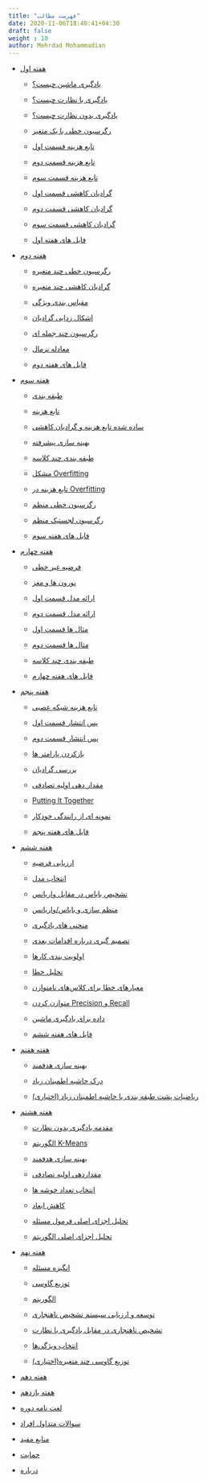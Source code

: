 ```yaml
---
title: "فهرست مطالب"
date: 2020-11-06T18:40:41+04:30
draft: false
weight : 10
author: Mehrdad Mohammadian
---
```

<ul class="children children-li">
	

	
		
		
		
	

	

	
		
	
		
			
				
<li>
<a href="/ml-andrew-ng/week1/" class="highlight">   هفته اول </a>
</li>
				

				
			
			

				
<ul>
				

				
					
				

				

				
					
	
		
			
				
<li>
<a href="/ml-andrew-ng/week1/what-is-ml/" class="highlight">یادگیری ماشین چیست؟</a>
</li>
				

				
			
			

				
<ul>
				

				
					
				

				

				
					
	

				

				
</ul>
				
			
		
	
		
			
				
<li>
<a href="/ml-andrew-ng/week1/supervised/" class="highlight">یادگیری با نظارت چیست؟</a>
</li>
				

				
			
			

				
<ul>
				

				
					
				

				

				
					
	

				

				
</ul>
				
			
		
	
		
			
				
<li>
<a href="/ml-andrew-ng/week1/unsupervised/" class="highlight">یادگیری بدون نظارت چیست؟</a>
</li>
				

				
			
			

				
<ul>
				

				
					
				

				

				
					
	

				

				
</ul>
				
			
		
	
		
			
				
<li>
<a href="/ml-andrew-ng/week1/linear-regression-one-variable/" class="highlight">رگرسیون خطی با یک متغیر</a>
</li>
				

				
			
			

				
<ul>
				

				
					
				

				

				
					
	

				

				
</ul>
				
			
		
	
		
			
				
<li>
<a href="/ml-andrew-ng/week1/cost1/" class="highlight">تابع هزینه قسمت اول</a>
</li>
				

				
			
			

				
<ul>
				

				
					
				

				

				
					
	

				

				
</ul>
				
			
		
	
		
			
				
<li>
<a href="/ml-andrew-ng/week1/cost2/" class="highlight">تابع هزینه قسمت دوم</a>
</li>
				

				
			
			

				
<ul>
				

				
					
				

				

				
					
	

				

				
</ul>
				
			
		
	
		
			
				
<li>
<a href="/ml-andrew-ng/week1/cost3/" class="highlight">تابع هزینه قسمت سوم</a>
</li>
				

				
			
			

				
<ul>
				

				
					
				

				

				
					
	

				

				
</ul>
				
			
		
	
		
			
				
<li>
<a href="/ml-andrew-ng/week1/gradient1/" class="highlight">گرادیان کاهشی قسمت اول</a>
</li>
				

				
			
			

				
<ul>
				

				
					
				

				

				
					
	

				

				
</ul>
				
			
		
	
		
			
				
<li>
<a href="/ml-andrew-ng/week1/gradient2/" class="highlight">گرادیان کاهشی قسمت دوم</a>
</li>
				

				
			
			

				
<ul>
				

				
					
				

				

				
					
	

				

				
</ul>
				
			
		
	
		
			
				
<li>
<a href="/ml-andrew-ng/week1/gradient3/" class="highlight">گرادیان کاهشی قسمت سوم</a>
</li>
				

				
			
			

				
<ul>
				

				
					
				

				

				
					
	

				

				
</ul>
				
			
		
	
		
			
				
<li>
<a href="/ml-andrew-ng/week1/files/" class="highlight">فایل های هفته اول</a>
</li>
				

				
			
			

				
<ul>
				

				
					
				

				

				
					
	

				

				
</ul>
				
			
		
	

				

				
</ul>
				
			
		
	
		
			
				
<li>
<a href="/ml-andrew-ng/week2/" class="highlight"> هفته دوم</a>
</li>
				

				
			
			

				
<ul>
				

				
					
				

				

				
					
	
		
			
				
<li>
<a href="/ml-andrew-ng/week2/linear-regression-many-variable/" class="highlight">رگرسیون خطی چند متغیره</a>
</li>
				

				
			
			

				
<ul>
				

				
					
				

				

				
					
	

				

				
</ul>
				
			
		
	
		
			
				
<li>
<a href="/ml-andrew-ng/week2/gradient-many-variable/" class="highlight">گرادیان کاهشی چند متغیره</a>
</li>
				

				
			
			

				
<ul>
				

				
					
				

				

				
					
	

				

				
</ul>
				
			
		
	
		
			
				
<li>
<a href="/ml-andrew-ng/week2/feature-scaling/" class="highlight">مقیاس بندی ویژگی</a>
</li>
				

				
			
			

				
<ul>
				

				
					
				

				

				
					
	

				

				
</ul>
				
			
		
	
		
			
				
<li>
<a href="/ml-andrew-ng/week2/debugging-gradient/" class="highlight">اشکال زدایی گرادیان</a>
</li>
				

				
			
			

				
<ul>
				

				
					
				

				

				
					
	

				

				
</ul>
				
			
		
	
		
			
				
<li>
<a href="/ml-andrew-ng/week2/polynomial-regression/" class="highlight">رگرسیون چند جمله ای</a>
</li>
				

				
			
			

				
<ul>
				

				
					
				

				

				
					
	

				

				
</ul>
				
			
		
	
		
			
				
<li>
<a href="/ml-andrew-ng/week2/normal-equation/" class="highlight">معادله نرمال</a>
</li>
				

				
			
			

				
<ul>
				

				
					
				

				

				
					
	

				

				
</ul>
				
			
		
	
		
			
				
<li>
<a href="/ml-andrew-ng/week2/files/" class="highlight">فایل های هفته دوم</a>
</li>
				

				
			
			

				
<ul>
				

				
					
				

				

				
					
	

				

				
</ul>
				
			
		
	

				

				
</ul>
				
			
		
	
		
			
				
<li>
<a href="/ml-andrew-ng/week3/" class="highlight"> هفته سوم</a>
</li>
				

				
			
			

				
<ul>
				

				
					
				

				

				
					
	
		
			
				
<li>
<a href="/ml-andrew-ng/week3/classification/" class="highlight">طبقه بندی</a>
</li>
				

				
			
			

				
<ul>
				

				
					
				

				

				
					
	

				

				
</ul>
				
			
		
	
		
			
				
<li>
<a href="/ml-andrew-ng/week3/cost-function/" class="highlight">تابع هزینه</a>
</li>
				

				
			
			

				
<ul>
				

				
					
				

				

				
					
	

				

				
</ul>
				
			
		
	
		
			
				
<li>
<a href="/ml-andrew-ng/week3/simplified-cost-gradient/" class="highlight">ساده شده تابع هزینه و گرادیان کاهشی</a>
</li>
				

				
			
			

				
<ul>
				

				
					
				

				

				
					
	

				

				
</ul>
				
			
		
	
		
			
				
<li>
<a href="/ml-andrew-ng/week3/advanced-optimization/" class="highlight">بهینه سازی پیشرفته</a>
</li>
				

				
			
			

				
<ul>
				

				
					
				

				

				
					
	

				

				
</ul>
				
			
		
	
		
			
				
<li>
<a href="/ml-andrew-ng/week3/multiclass-classification/" class="highlight">طبقه بندی چند کلاسه</a>
</li>
				

				
			
			

				
<ul>
				

				
					
				

				

				
					
	

				

				
</ul>
				
			
		
	
		
			
				
<li>
<a href="/ml-andrew-ng/week3/overfitting/" class="highlight">مشکل Overfitting</a>
</li>
				

				
			
			

				
<ul>
				

				
					
				

				

				
					
	

				

				
</ul>
				
			
		
	
		
			
				
<li>
<a href="/ml-andrew-ng/week3/cost-function-overfitting/" class="highlight"> تابع هزینه در Overfitting</a>
</li>
				

				
			
			

				
<ul>
				

				
					
				

				

				
					
	

				

				
</ul>
				
			
		
	
		
			
				
<li>
<a href="/ml-andrew-ng/week3/regularized-linear-regression/" class="highlight">رگرسیون خطی منظم</a>
</li>
				

				
			
			

				
<ul>
				

				
					
				

				

				
					
	

				

				
</ul>
				
			
		
	
		
			
				
<li>
<a href="/ml-andrew-ng/week3/regularized-logistic-regression/" class="highlight">رگرسیون لجستیک منظم</a>
</li>
				

				
			
			

				
<ul>
				

				
					
				

				

				
					
	

				

				
</ul>
				
			
		
	
		
			
				
<li>
<a href="/ml-andrew-ng/week3/files/" class="highlight">فایل های هفته سوم</a>
</li>
				

				
			
			

				
<ul>
				

				
					
				

				

				
					
	

				

				
</ul>
				
			
		
	

				

				
</ul>
				
			
		
	
		
			
				
<li>
<a href="/ml-andrew-ng/week4/" class="highlight"> هفته چهارم</a>
</li>
				

				
			
			

				
<ul>
				

				
					
				

				

				
					
	
		
			
				
<li>
<a href="/ml-andrew-ng/week4/non-linear-hypotheses/" class="highlight">فرضیه غیر خطی</a>
</li>
				

				
			
			

				
<ul>
				

				
					
				

				

				
					
	

				

				
</ul>
				
			
		
	
		
			
				
<li>
<a href="/ml-andrew-ng/week4/neurons-and-brain/" class="highlight">نورون ها و مغز</a>
</li>
				

				
			
			

				
<ul>
				

				
					
				

				

				
					
	

				

				
</ul>
				
			
		
	
		
			
				
<li>
<a href="/ml-andrew-ng/week4/model-representation-1/" class="highlight">ارائه مدل قسمت اول</a>
</li>
				

				
			
			

				
<ul>
				

				
					
				

				

				
					
	

				

				
</ul>
				
			
		
	
		
			
				
<li>
<a href="/ml-andrew-ng/week4/model-representation-2/" class="highlight">ارائه مدل قسمت دوم</a>
</li>
				

				
			
			

				
<ul>
				

				
					
				

				

				
					
	

				

				
</ul>
				
			
		
	
		
			
				
<li>
<a href="/ml-andrew-ng/week4/examples-1/" class="highlight">مثال ها قسمت اول</a>
</li>
				

				
			
			

				
<ul>
				

				
					
				

				

				
					
	

				

				
</ul>
				
			
		
	
		
			
				
<li>
<a href="/ml-andrew-ng/week4/examples-2/" class="highlight">مثال ها قسمت دوم</a>
</li>
				

				
			
			

				
<ul>
				

				
					
				

				

				
					
	

				

				
</ul>
				
			
		
	
		
			
				
<li>
<a href="/ml-andrew-ng/week4/multiclass-classification/" class="highlight">طبقه بندی چند کلاسه</a>
</li>
				

				
			
			

				
<ul>
				

				
					
				

				

				
					
	

				

				
</ul>
				
			
		
	
		
			
				
<li>
<a href="/ml-andrew-ng/week4/files/" class="highlight">فایل های هفته چهارم</a>
</li>
				

				
			
			

				
<ul>
				

				
					
				

				

				
					
	

				

				
</ul>
				
			
		
	

				

				
</ul>
				
			
		
	
		
			
				
<li>
<a href="/ml-andrew-ng/week5/" class="highlight"> هفته پنجم</a>
</li>
				

				
			
			

				
<ul>
				

				
					
				

				

				
					
	
		
			
				
<li>
<a href="/ml-andrew-ng/week5/nn-cost-function/" class="highlight">تابع هزینه شبکه عصبی</a>
</li>
				

				
			
			

				
<ul>
				

				
					
				

				

				
					
	

				

				
</ul>
				
			
		
	
		
			
				
<li>
<a href="/ml-andrew-ng/week5/backpropagation-1/" class="highlight">پس انتشار قسمت اول</a>
</li>
				

				
			
			

				
<ul>
				

				
					
				

				

				
					
	

				

				
</ul>
				
			
		
	
		
			
				
<li>
<a href="/ml-andrew-ng/week5/backpropagation-2/" class="highlight">پس انتشار قسمت دوم</a>
</li>
				

				
			
			

				
<ul>
				

				
					
				

				

				
					
	

				

				
</ul>
				
			
		
	
		
			
				
<li>
<a href="/ml-andrew-ng/week5/unrolling-parameters/" class="highlight">بازکردن پارامتر ها</a>
</li>
				

				
			
			

				
<ul>
				

				
					
				

				

				
					
	

				

				
</ul>
				
			
		
	
		
			
				
<li>
<a href="/ml-andrew-ng/week5/gradient-checking/" class="highlight">بررسی گرادیان</a>
</li>
				

				
			
			

				
<ul>
				

				
					
				

				

				
					
	

				

				
</ul>
				
			
		
	
		
			
				
<li>
<a href="/ml-andrew-ng/week5/random-initialization/" class="highlight">مقدار دهی اولیه تصادفی</a>
</li>
				

				
			
			

				
<ul>
				

				
					
				

				

				
					
	

				

				
</ul>
				
			
		
	
		
			
				
<li>
<a href="/ml-andrew-ng/week5/putting-it-together/" class="highlight">Putting It Together</a>
</li>
				

				
			
			

				
<ul>
				

				
					
				

				

				
					
	

				

				
</ul>
				
			
		
	
		
			
				
<li>
<a href="/ml-andrew-ng/week5/autonomous-driving/" class="highlight">نمونه ای از رانندگی خودکار</a>
</li>
				

				
			
			

				
<ul>
				

				
					
				

				

				
					
	

				

				
</ul>
				
			
		
	
		
			
				
<li>
<a href="/ml-andrew-ng/week5/files/" class="highlight">فایل های هفته پنجم</a>
</li>
				

				
			
			

				
<ul>
				

				
					
				

				

				
					
	

				

				
</ul>
				
			
		
	

				

				
</ul>
				
			
		
	
		
			
				
<li>
<a href="/ml-andrew-ng/week6/" class="highlight"> هفته ششم</a>
</li>
				

				
			
			

				
<ul>
				

				
					
				

				

				
					
	
		
			
				
<li>
<a href="/ml-andrew-ng/week6/evaluating-hypothesis/" class="highlight">ارزیابی فرضیه</a>
</li>
				

				
			
			

				
<ul>
				

				
					
				

				

				
					
	

				

				
</ul>
				
			
		
	
		
			
				
<li>
<a href="/ml-andrew-ng/week6/model-selection/" class="highlight">انتخاب مدل</a>
</li>
				

				
			
			

				
<ul>
				

				
					
				

				

				
					
	

				

				
</ul>
				
			
		
	
		
			
				
<li>
<a href="/ml-andrew-ng/week6/diagnosing-bias-variance/" class="highlight">تشخیص بایاس در مقابل واریانس</a>
</li>
				

				
			
			

				
<ul>
				

				
					
				

				

				
					
	

				

				
</ul>
				
			
		
	
		
			
				
<li>
<a href="/ml-andrew-ng/week6/regularization-and-bias-variance/" class="highlight">منظم سازی و بایاس/واریانس</a>
</li>
				

				
			
			

				
<ul>
				

				
					
				

				

				
					
	

				

				
</ul>
				
			
		
	
		
			
				
<li>
<a href="/ml-andrew-ng/week6/learning-curves/" class="highlight">منحنی های یادگیری</a>
</li>
				

				
			
			

				
<ul>
				

				
					
				

				

				
					
	

				

				
</ul>
				
			
		
	
		
			
				
<li>
<a href="/ml-andrew-ng/week6/deciding-what-to-do-next/" class="highlight">تصمیم گیری درباره اقدامات بعدی</a>
</li>
				

				
			
			

				
<ul>
				

				
					
				

				

				
					
	

				

				
</ul>
				
			
		
	
		
			
				
<li>
<a href="/ml-andrew-ng/week6/prioritizing-what-to-work-on/" class="highlight">اولویت بندی کارها</a>
</li>
				

				
			
			

				
<ul>
				

				
					
				

				

				
					
	

				

				
</ul>
				
			
		
	
		
			
				
<li>
<a href="/ml-andrew-ng/week6/error-analysis/" class="highlight">تحلیل خطا</a>
</li>
				

				
			
			

				
<ul>
				

				
					
				

				

				
					
	

				

				
</ul>
				
			
		
	
		
			
				
<li>
<a href="/ml-andrew-ng/week6/error-metrics-for-skewed-classes/" class="highlight">معیار‌های خطا برای کلاس‌های نامتوازن</a>
</li>
				

				
			
			

				
<ul>
				

				
					
				

				

				
					
	

				

				
</ul>
				
			
		
	
		
			
				
<li>
<a href="/ml-andrew-ng/week6/trading-off-precision-and-recall/" class="highlight">متوازن کردن Precision  و Recall</a>
</li>
				

				
			
			

				
<ul>
				

				
					
				

				

				
					
	

				

				
</ul>
				
			
		
	
		
			
				
<li>
<a href="/ml-andrew-ng/week6/data-for-machine-learning/" class="highlight">داده برای یادگیری ماشین</a>
</li>
				

				
			
			

				
<ul>
				

				
					
				

				

				
					
	

				

				
</ul>
				
			
		
	
		
			
				
<li>
<a href="/ml-andrew-ng/week6/files/" class="highlight">فایل های هفته ششم</a>
</li>
				

				
			
			

				
<ul>
				

				
					
				

				

				
					
	

				

				
</ul>
				
			
		
	

				

				
</ul>
				
			
		
	
		
			
				
<li>
<a href="/ml-andrew-ng/week7/" class="highlight"> هفته هفتم</a>
</li>
				

				
			
			

				
<ul>
				

				
					
				

				

				
					
	
		
			
				
<li>
<a href="/ml-andrew-ng/week7/optimization-objective/" class="highlight">بهینه سازی هدفمند</a>
</li>
				

				
			
			

				
<ul>
				

				
					
				

				

				
					
	

				

				
</ul>
				
			
		
	
		
			
				
<li>
<a href="/ml-andrew-ng/week7/large-margin-intuition/" class="highlight">درک حاشیه اطمینان زیاد</a>
</li>
				

				
			
			

				
<ul>
				

				
					
				

				

				
					
	

				

				
</ul>
				
			
		
	
		
			
				
<li>
<a href="/ml-andrew-ng/week7/mathematics-behind-large-margin-classification/" class="highlight">ریاضیات پشت طبقه بندی با حاشیه اطمینان زیاد (اختیاری)</a>
</li>
				

				
			
			

				
<ul>
				

				
					
				

				

				
					
	

				

				
</ul>
				
			
		
	

				

				
</ul>
				
			
		
	
		
			
				
<li>
<a href="/ml-andrew-ng/week8/" class="highlight"> هفته هشتم</a>
</li>
				

				
			
			

				
<ul>
				

				
					
				

				

				
					
	
		
			
				
<li>
<a href="/ml-andrew-ng/week8/unsupervised-learning-introduction/" class="highlight">مقدمه یادگیری بدون نظارت</a>
</li>
				

				
			
			

				
<ul>
				

				
					
				

				

				
					
	

				

				
</ul>
				
			
		
	
		
			
				
<li>
<a href="/ml-andrew-ng/week8/k-means/" class="highlight">الگوریتم K-Means</a>
</li>
				

				
			
			

				
<ul>
				

				
					
				

				

				
					
	

				

				
</ul>
				
			
		
	
		
			
				
<li>
<a href="/ml-andrew-ng/week8/optimization-objective/" class="highlight">بهینه سازی هدفمند</a>
</li>
				

				
			
			

				
<ul>
				

				
					
				

				

				
					
	

				

				
</ul>
				
			
		
	
		
			
				
<li>
<a href="/ml-andrew-ng/week8/random-initialization/" class="highlight">مقداردهی اولیه تصادفی</a>
</li>
				

				
			
			

				
<ul>
				

				
					
				

				

				
					
	

				

				
</ul>
				
			
		
	
		
			
				
<li>
<a href="/ml-andrew-ng/week8/choosing-the-number-of-clusters/" class="highlight">انتخاب تعداد خوشه ها</a>
</li>
				

				
			
			

				
<ul>
				

				
					
				

				

				
					
	

				

				
</ul>
				
			
		
	
		
			
				
<li>
<a href="/ml-andrew-ng/week8/dimensionality-reduction/" class="highlight">کاهش ابعاد</a>
</li>
				

				
			
			

				
<ul>
				

				
					
				

				

				
					
	

				

				
</ul>
				
			
		
	
		
			
				
<li>
<a href="/ml-andrew-ng/week8/pca-problem-formulation/" class="highlight">تحلیل اجزای اصلی فرمول مسئله</a>
</li>
				

				
			
			

				
<ul>
				

				
					
				

				

				
					
	

				

				
</ul>
				
			
		
	
		
			
				
<li>
<a href="/ml-andrew-ng/week8/pca-algorithm/" class="highlight">تحلیل اجزای اصلی الگوریتم</a>
</li>
				

				
			
			

				
<ul>
				

				
					
				

				

				
					
	

				

				
</ul>
				
			
		
	

				

				
</ul>
				
			
		
	
		
			
				
<li>
<a href="/ml-andrew-ng/week9/" class="highlight"> هفته نهم</a>
</li>
				

				
			
			

				
<ul>
				

				
					
				

				

				
					
	
		
			
				
<li>
<a href="/ml-andrew-ng/week9/problem-motivation/" class="highlight">انگیزه مسئله</a>
</li>
				

				
			
			

				
<ul>
				

				
					
				

				

				
					
	

				

				
</ul>
				
			
		
	
		
			
				
<li>
<a href="/ml-andrew-ng/week9/gaussian-distribution/" class="highlight">توزیع گاوسی</a>
</li>
				

				
			
			

				
<ul>
				

				
					
				

				

				
					
	

				

				
</ul>
				
			
		
	
		
			
				
<li>
<a href="/ml-andrew-ng/week9/algorithm/" class="highlight">الگوریتم</a>
</li>
				

				
			
			

				
<ul>
				

				
					
				

				

				
					
	

				

				
</ul>
				
			
		
	
		
			
				
<li>
<a href="/ml-andrew-ng/week9/developing-evaluating-anomaly-detection-system/" class="highlight">توسعه و ارزیابی سیستم تشخیص ناهنجاری</a>
</li>
				

				
			
			

				
<ul>
				

				
					
				

				

				
					
	

				

				
</ul>
				
			
		
	
		
			
				
<li>
<a href="/ml-andrew-ng/week9/anomaly-detection-vs-supervised-learning/" class="highlight">تشخیص ناهنجاری در مقابل یادگیری با نظارت </a>
</li>
				

				
			
			

				
<ul>
				

				
					
				

				

				
					
	

				

				
</ul>
				
			
		
	
		
			
				
<li>
<a href="/ml-andrew-ng/week9/choosing-what-features-to-use/" class="highlight">انتخاب ویژگی‌ها</a>
</li>
				

				
			
			

				
<ul>
				

				
					
				

				

				
					
	

				

				
</ul>
				
			
		
	
		
			
				
<li>
<a href="/ml-andrew-ng/week9/multivariate-gaussian-distribution/" class="highlight">توزیع گاوسی چند متغیره(اختیاری)</a>
</li>
				

				
			
			

				
<ul>
				

				
					
				

				

				
					
	

				

				
</ul>
				
			
		
	

				

				
</ul>
				
			
		
	
		
			
				
<li>
<a href="/ml-andrew-ng/week10/" class="highlight"> هفته دهم</a>
</li>
				

				
			
			

				
<ul>
				

				
					
				

				

				
					
	

				

				
</ul>
				
			
		
	
		
			
				
<li>
<a href="/ml-andrew-ng/week11/" class="highlight"> هفته یازدهم</a>
</li>
				

				
			
			

				
<ul>
				

				
					
				

				

				
					
	

				

				
</ul>
				
			
		
	
		
			
				
<li>
<a href="/ml-andrew-ng/dictionary/" class="highlight">لغت نامه دوره </a>
</li>
				

				
			
			

				
<ul>
				

				
					
				

				

				
					
	

				

				
</ul>
				
			
		
	
		
			
				
<li>
<a href="/ml-andrew-ng/questions/" class="highlight">سوالات متداول افراد </a>
</li>
				

				
			
			

				
<ul>
				

				
					
				

				

				
					
	

				

				
</ul>
				
			
		
	
		
			
				
<li>
<a href="/ml-andrew-ng/useful-articles/" class="highlight">منابع مفید </a>
</li>
				

				
			
			

				
<ul>
				

				
					
				

				

				
					
	

				

				
</ul>
				
			
		
	
		
			
				
<li>
<a href="/ml-andrew-ng/sponsorship/" class="highlight">حمایت</a>
</li>
				

				
			
			

				
<ul>
				

				
					
				

				

				
					
	

				

				
</ul>
				
			
		
	
		
			
				
<li>
<a href="/ml-andrew-ng/about/" class="highlight">درباره </a>
</li>
				

				
			
			

				
<ul>
				

				
					
				

				

				
					
	

				

				
</ul>
				
			
		
	

	
</ul>